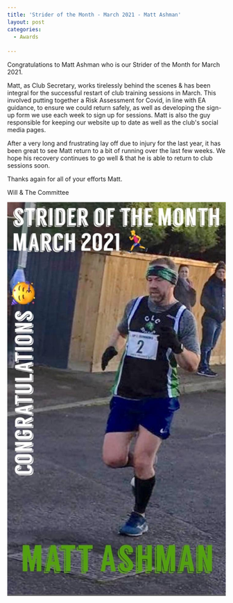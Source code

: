 ```yaml
---
title: 'Strider of the Month - March 2021 - Matt Ashman'
layout: post
categories:
  - Awards

---
```


Congratulations to Matt Ashman who is our Strider of the Month for March 2021.

Matt, as Club Secretary, works tirelessly behind the scenes & has been integral for the successful restart of club training sessions in March. This involved putting together a Risk Assessment for Covid, in line with EA guidance, to ensure we could return safely, as well as developing the sign-up form we use each week to sign up for sessions. 
Matt is also the guy responsible for keeping our website up to date as well as the club's social media pages.

After a very long and frustrating lay off due to injury for the last year, it has been great to see Matt return to a bit of running over the last few weeks. We hope his recovery continues to go well & that he is able to return to club sessions soon.

Thanks again for all of your efforts Matt.

Will & The Committee

![Strider of the month Matt Ashman](/images/2021/04/2021-04-19-SOTM-March-2021.jpg "CLC Strider of the month March 2021 Matt Ashman")
